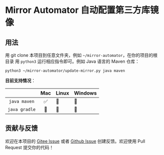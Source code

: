 # Mirror Automator 自动配置第三方库镜像

## 用法

用 git clone 本项目到任意文件夹，例如 `~/mirror-automator`，在你的项目的根目录
用 `python3` 运行相应指令即可。例如 Java 语言的 Maven 仓库：

```
python3 ~/mirror-automator/update-mirror.py java maven
```

**目前支持情况**：

|   | Mac | Linux | Windows |
|:-:|:---------:|-------------|-------------|
| `java maven`   | ✅    | 🚧     | 🚧     |
| `java gradle`  | 🚧    | 🚧     | 🚧     |

## 贡献与反馈

欢迎在本项目的 [Gitee Issue](https://gitee.com/izgzhen/mirror-automator/issues/new)
或者 [Github Issue](https://github.com/izgzhen/mirror-automator/issues/new) 创建反馈。欢迎使用 Pull Request 提交你的代码！

